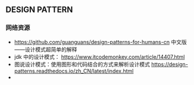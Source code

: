 ## DESIGN PATTERN
### 网络资源
- https://github.com/guanguans/design-patterns-for-humans-cn
  中文版——设计模式超简单的解释
- jdk 中的设计模式：
	https://www.itcodemonkey.com/article/14407.html
- 图说设计模式：使用图形和代码结合的方式来解析设计模式
	https://design-patterns.readthedocs.io/zh_CN/latest/index.html
- 